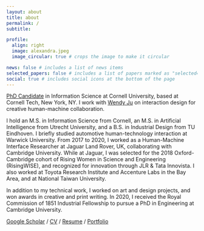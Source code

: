 ```yaml
---
layout: about
title: about
permalink: /
subtitle:

profile:
  align: right
  image: alexandra.jpeg
  image_circular: true # crops the image to make it circular

news: false # includes a list of news items
selected_papers: false # includes a list of papers marked as "selected={true}"
social: true # includes social icons at the bottom of the page
---
```


[PhD Candidate](https://infosci.cornell.edu/content/bremers) in Information Science at Cornell University, based at Cornell Tech, New York, NY. I work with [Wendy Ju](https://wendyju.com) on interaction design for creative human-machine collaboration.

I hold an M.S. in Information Science from Cornell, an M.S. in Artificial Intelligence from Utrecht University, and a B.S. in Industrial Design from TU Eindhoven. I briefly studied automotive human-technology interaction at Warwick University. From 2017 to 2020, I worked as a Human-Machine Interface Researcher at Jaguar Land Rover, UK, collaborating with Cambridge University. While at Jaguar, I was selected for the 2018 Oxford-Cambridge cohort of Rising Women in Science and Engineering (RisingWISE), and recognized for innovation through JLR & Tata Innovista. I also worked at Toyota Research Institute and Accenture Labs in the Bay Area, and at National Taiwan University.

In addition to my technical work, I worked on art and design projects, and won awards in creative and print writing. In 2020, I received the Royal Commission of 1851 Industrial Fellowship to pursue a PhD in Engineering at Cambridge University.

[Google Scholar](https://scholar.google.com/citations?user=WB5PtlIAAAAJ&hl=en) / [CV](https://bremers.github.io/cv/Bremers_cv.pdf) / [Resume](https://bremers.github.io/cv/Bremers_resume.pdf) / [Portfolio](https://bremers.github.io/cv/Bremers_portfolio.pdf)
